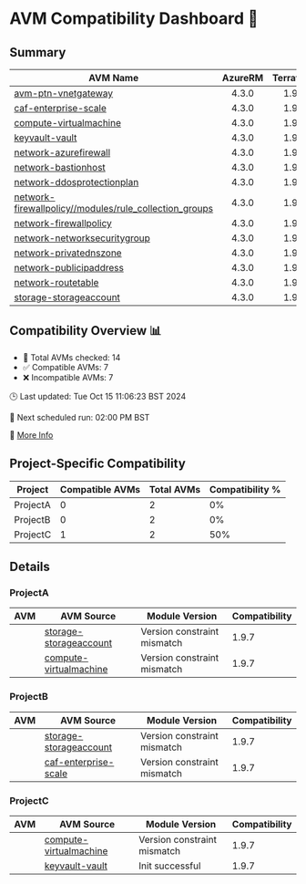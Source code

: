 # AVM Compatibility Dashboard 🚀

<!-- AVM_COMPATIBILITY_DASHBOARD_START -->

## Summary
| AVM Name | AzureRM | Terraform | Module | Compatible |
|----------|:-------:|:---------:|:------:|:----------:|
| [avm-ptn-vnetgateway](https://registry.terraform.io/modules/Azure/avm-ptn-vnetgateway/azurerm) | 4.3.0 | 1.9.7 | 0.6.0 | ❌ |
| [caf-enterprise-scale](https://registry.terraform.io/modules/Azure/caf-enterprise-scale/azurerm) | 4.3.0 | 1.9.7 | 6.0.0 | ❌ |
| [compute-virtualmachine](https://registry.terraform.io/modules/Azure/avm-res-compute-virtualmachine/azurerm) | 4.3.0 | 1.9.7 | 0.15.1 | ❌ |
| [keyvault-vault](https://registry.terraform.io/modules/Azure/avm-res-keyvault-vault/azurerm) | 4.3.0 | 1.9.7 | 0.9.1 | ✅ |
| [network-azurefirewall](https://registry.terraform.io/modules/Azure/avm-res-network-azurefirewall/azurerm) | 4.3.0 | 1.9.7 | 0.3.0 | ✅ |
| [network-bastionhost](https://registry.terraform.io/modules/Azure/avm-res-network-bastionhost/azurerm) | 4.3.0 | 1.9.7 | 0.3.0 | ❌ |
| [network-ddosprotectionplan](https://registry.terraform.io/modules/Azure/avm-res-network-ddosprotectionplan/azurerm) | 4.3.0 | 1.9.7 | 0.2.0 | ✅ |
| [network-firewallpolicy//modules/rule_collection_groups](https://registry.terraform.io/modules/Azure/avm-res-network-firewallpolicy/azurerm/0.3.1/submodules/rule_collection_groups) | 4.3.0 | 1.9.7 | 0.3.1 | ✅ |
| [network-firewallpolicy](https://registry.terraform.io/modules/Azure/avm-res-network-firewallpolicy/azurerm) | 4.3.0 | 1.9.7 | 0.3.1 | ✅ |
| [network-networksecuritygroup](https://registry.terraform.io/modules/Azure/avm-res-network-networksecuritygroup/azurerm) | 4.3.0 | 1.9.7 | 0.2.0 | ❌ |
| [network-privatednszone](https://registry.terraform.io/modules/Azure/avm-res-network-privatednszone/azurerm) | 4.3.0 | 1.9.7 | 0.2.0 | ❌ |
| [network-publicipaddress](https://registry.terraform.io/modules/Azure/avm-res-network-publicipaddress/azurerm) | 4.3.0 | 1.9.7 | 0.1.2 | ✅ |
| [network-routetable](https://registry.terraform.io/modules/Azure/avm-res-network-routetable/azurerm) | 4.3.0 | 1.9.7 | 0.3.0 | ✅ |
| [storage-storageaccount](https://registry.terraform.io/modules/Azure/avm-res-storage-storageaccount/azurerm) | 4.3.0 | 1.9.7 | 0.2.7 | ❌ |

## Compatibility Overview 📊
- 🔢 Total AVMs checked: 14
- ✅ Compatible AVMs: 7
- ❌ Incompatible AVMs: 7

🕒 Last updated: Tue Oct 15 11:06:23 BST 2024

🔄 Next scheduled run: 02:00 PM BST

🔗 [More Info](https://github.com/elabx-org/tf-avm-compatability-checker/actions/runs/11343827672)

## Project-Specific Compatibility

| Project | Compatible AVMs | Total AVMs | Compatibility % |
|---------|-----------------|------------|-----------------|
| ProjectA | 0 | 2 | 0% |
| ProjectB | 0 | 2 | 0% |
| ProjectC | 1 | 2 | 50% |

## Details

### ProjectA

| AVM | AVM Source | Module Version | Compatibility |
|-----|------------|----------------|---------------|
|  | [storage-storageaccount](https://registry.terraform.io/modules/Azure/avm-res-storage-storageaccount/azurerm) | Version constraint mismatch | 1.9.7 |
|  | [compute-virtualmachine](https://registry.terraform.io/modules/Azure/avm-res-compute-virtualmachine/azurerm) | Version constraint mismatch | 1.9.7 |
### ProjectB

| AVM | AVM Source | Module Version | Compatibility |
|-----|------------|----------------|---------------|
|  | [storage-storageaccount](https://registry.terraform.io/modules/Azure/avm-res-storage-storageaccount/azurerm) | Version constraint mismatch | 1.9.7 |
|  | [caf-enterprise-scale](https://registry.terraform.io/modules/Azure/caf-enterprise-scale/azurerm) | Version constraint mismatch | 1.9.7 |
### ProjectC

| AVM | AVM Source | Module Version | Compatibility |
|-----|------------|----------------|---------------|
|  | [compute-virtualmachine](https://registry.terraform.io/modules/Azure/avm-res-compute-virtualmachine/azurerm) | Version constraint mismatch | 1.9.7 |
|  | [keyvault-vault](https://registry.terraform.io/modules/Azure/avm-res-keyvault-vault/azurerm) | Init successful | 1.9.7 |
<!-- AVM_COMPATIBILITY_DASHBOARD_END -->
